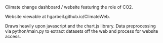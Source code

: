 Climate change dashboard / website featuring the role of CO2.

Website viewable at hgarbeil.github.io/ClimateWeb.

Draws heavily upon javascript and the chart.js library. Data preprocessing via python/main.py to extract datasets off the web and process for 
website access.
